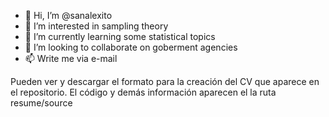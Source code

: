 - 👋 Hi, I’m @sanalexito
- 👀 I’m interested in sampling theory
- 🌱 I’m currently learning some statistical topics
- 💞️ I’m looking to collaborate on goberment agencies
- 📫 Write me via e-mail

Pueden ver y descargar el formato para la creación del CV que aparece en el repositorio. El código y demás información aparecen el la ruta resume/source
<!---
sanalexito/sanalexito is a ✨ special ✨ repository because its `README.md` (this file) appears on your GitHub profile.
You can click the Preview link to take a look at your changes.
--->
